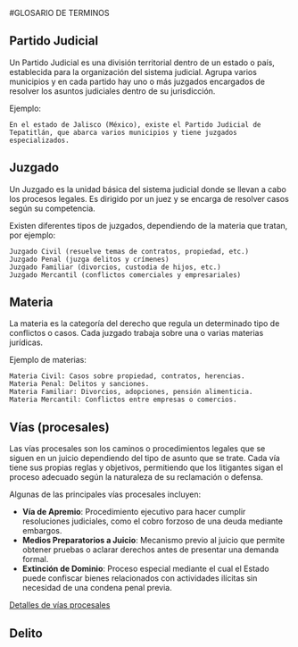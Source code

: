 #GLOSARIO DE TERMINOS


## Partido Judicial
Un Partido Judicial es una división territorial dentro de un estado o país, establecida para la organización del sistema judicial. Agrupa varios municipios y en cada partido hay uno o más juzgados encargados de resolver los asuntos judiciales dentro de su jurisdicción.

Ejemplo:

    En el estado de Jalisco (México), existe el Partido Judicial de Tepatitlán, que abarca varios municipios y tiene juzgados especializados.


## Juzgado
Un Juzgado es la unidad básica del sistema judicial donde se llevan a cabo los procesos legales. Es dirigido por un juez y se encarga de resolver casos según su competencia.

Existen diferentes tipos de juzgados, dependiendo de la materia que tratan, por ejemplo:

    Juzgado Civil (resuelve temas de contratos, propiedad, etc.)
    Juzgado Penal (juzga delitos y crímenes)
    Juzgado Familiar (divorcios, custodia de hijos, etc.)
    Juzgado Mercantil (conflictos comerciales y empresariales)


## Materia
La materia es la categoría del derecho que regula un determinado tipo de conflictos o casos. Cada juzgado trabaja sobre una o varias materias jurídicas.

Ejemplo de materias:

    Materia Civil: Casos sobre propiedad, contratos, herencias.
    Materia Penal: Delitos y sanciones.
    Materia Familiar: Divorcios, adopciones, pensión alimenticia.
    Materia Mercantil: Conflictos entre empresas o comercios.

## Vías (procesales)

Las vías procesales son los caminos o procedimientos legales que se siguen en un juicio dependiendo del tipo de asunto que se trate. Cada vía tiene sus propias reglas y objetivos, permitiendo que los litigantes sigan el proceso adecuado según la naturaleza de su reclamación o defensa.

Algunas de las principales vías procesales incluyen:

- **Vía de Apremio**: Procedimiento ejecutivo para hacer cumplir resoluciones judiciales, como el cobro forzoso de una deuda mediante embargos.
- **Medios Preparatorios a Juicio**: Mecanismo previo al juicio que permite obtener pruebas o aclarar derechos antes de presentar una demanda formal.
- **Extinción de Dominio**: Proceso especial mediante el cual el Estado puede confiscar bienes relacionados con actividades ilícitas sin necesidad de una condena penal previa.



[Detalles de vías procesales](./../Vias/README.md)




## Delito
